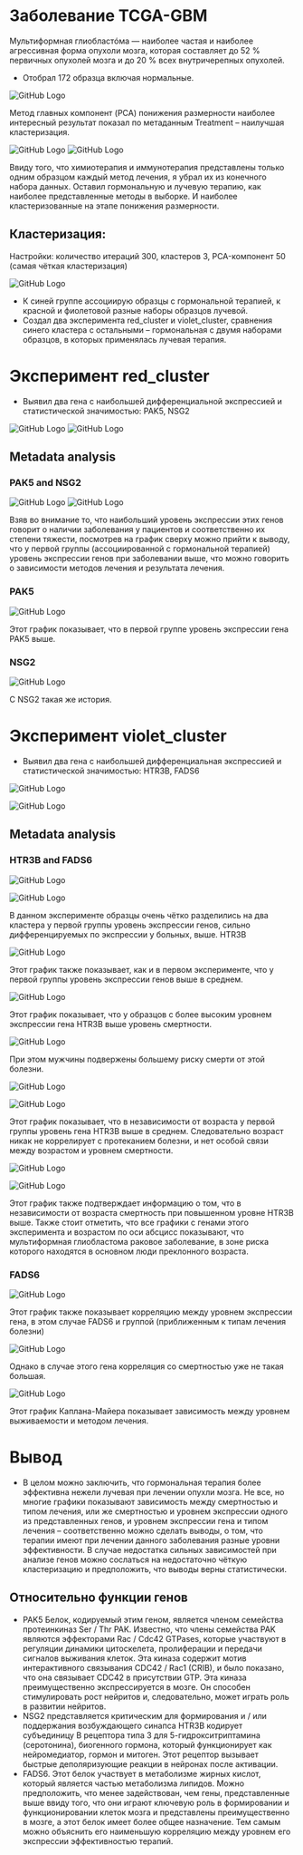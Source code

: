 # Заболевание TCGA-GBM
Мультиформная глиобластóма — наиболее частая и наиболее агрессивная форма опухоли мозга, которая составляет до 52 % первичных опухолей мозга и до 20 % всех внутричерепных опухолей.

- Отобрал 172 образца включая нормальные.

![GitHub Logo](images/Рисунок1.png)

Метод главных компонент (PCA) понижения размерности наиболее интересный результат показал по метаданным Treatment – наилучшая кластеризация.

![GitHub Logo](images/Рисунок2.png)
![GitHub Logo](images/Рисунок3.png)
 
Ввиду того, что химиотерапия и иммунотерапия представлены только одним образцом каждый метод лечения, я убрал их из конечного набора данных.
Оставил гормональную и лучевую терапию, как наиболее представленные методы в выборке.
И наиболее кластеризованные на этапе понижения размерности.

## Кластеризация:
Настройки: количество итераций 300, кластеров 3, PCA-компонент 50 (самая чёткая кластеризация)

![GitHub Logo](images/Рисунок4.png)

- К синей группе ассоциирую образцы с гормональной терапией, к красной и фиолетовой разные наборы образцов лучевой.
- Создал два эксперимента red_cluster и violet_cluster, сравнения синего кластера с остальными – гормональная с двумя наборами образцов, в которых применялась лучевая терапия.

# Эксперимент red_cluster
- Выявил два гена с наибольшей дифференциальной экспрессией и статистической значимостью: PAK5, NSG2
 
![GitHub Logo](images/Рисунок5.png)
![GitHub Logo](images/Рисунок6.png)

## Metadata analysis 
### PAK5 and NSG2

![GitHub Logo](images/Рисунок7.png)
![GitHub Logo](images/Рисунок8.png)
 
Взяв во внимание то, что наибольший уровень экспрессии этих генов говорит о наличии заболевания у пациентов и соответственно их степени тяжести, посмотрев на график сверху можно прийти к выводу, что у первой группы (ассоциированной с гормональной терапией) уровень экспрессии генов при заболевании выше, что можно говорить о зависимости методов лечения и результата лечения.

### PAK5

![GitHub Logo](images/Рисунок9.png)

Этот график показывает, что в первой группе уровень экспрессии гена PAK5 выше.
### NSG2

![GitHub Logo](images/Рисунок10.png)

С NSG2 такая же история.

# Эксперимент violet_cluster
- Выявил два гена с наибольшей дифференциальная экспрессией и статистической значимостью: HTR3B, FADS6

![GitHub Logo](images/Рисунок11.png)

![GitHub Logo](images/Рисунок12.png)


## Metadata analysis
### HTR3B and FADS6

![GitHub Logo](images/Рисунок13.png)

![GitHub Logo](images/Рисунок14.png)
 
В данном эксперименте образцы очень чётко разделились на два кластера у первой группы уровень экспрессии генов, сильно дифференцируемых по экспрессии у больных, выше.
HTR3B

![GitHub Logo](images/Рисунок15.png)

Этот график также показывает, как и в первом эксперименте, что у первой группы уровень экспрессии генов выше в среднем.

![GitHub Logo](images/Рисунок16.png)
 
Этот график показывает, что у образцов с более высоким уровнем экспрессии гена HTR3B выше уровень смертности.

![GitHub Logo](images/Рисунок17.png)

При этом мужчины подвержены большему риску смерти от этой болезни.
 
![GitHub Logo](images/Рисунок18.png)

![GitHub Logo](images/Рисунок19.png)

Этот график показывает, что в независимости от возраста у первой группы уровень гена HTR3B выше в среднем. Следовательно возраст никак не коррелирует с протеканием болезни, и нет особой связи между возрастом и уровнем смертности.
 
![GitHub Logo](images/Рисунок20.png)

![GitHub Logo](images/Рисунок21.png)

Этот график также подтверждает информацию о том, что в независимости от возраста смертность при повышенном уровне HTR3B выше. Также стоит отметить, что все графики с генами этого эксперимента и возрастом по оси абсцисс показывают, что мультиформная глиобластома раковое заболевание, в зоне риска которого находятся в основном люди преклонного возраста. 

### FADS6

![GitHub Logo](images/Рисунок22.png)

Этот график также показывает корреляцию между уровнем экспрессии гена, в этом случае FADS6 и группой (приближенным к типам лечения болезни)

![GitHub Logo](images/Рисунок23.png)
 
Однако в случае этого гена корреляция со смертностью уже не такая большая.

![GitHub Logo](images/Рисунок24.png)

Этот график Каплана-Майера показывает зависимость между уровнем выживаемости и методом лечения.

# Вывод
- В целом можно заключить, что гормональная терапия более эффективна нежели лучевая при лечении опухли мозга. Не все, но многие графики показывают зависимость между смертностью и типом лечения, или же смертностью и уровнем экспрессии одного из представленных генов, и уровнем экспрессии гена и типом лечения – соответственно можно сделать выводы, о том, что терапии имеют при лечении данного заболевания разные уровни эффективности. В случае недостатка сильных зависимостей при анализе генов можно сослаться на недостаточно чёткую кластеризацию и предположить, что выводы верны статистически.
## Относительно функции генов
- PAK5 Белок, кодируемый этим геном, является членом семейства протеинкиназ Ser / Thr PAK. Известно, что члены семейства PAK являются эффекторами Rac / Cdc42 GTPases, которые участвуют в регуляции динамики цитоскелета, пролиферации и передачи сигналов выживания клеток. Эта киназа содержит мотив интерактивного связывания CDC42 / Rac1 (CRIB), и было показано, что она связывает CDC42 в присутствии GTP. Эта киназа преимущественно экспрессируется в мозге. Он способен стимулировать рост нейритов и, следовательно, может играть роль в развитии нейритов.
- NSG2 представляется критическим для формирования и / или поддержания возбуждающего синапса
HTR3B кодирует субъединицу B рецептора типа 3 для 5-гидрокситриптамина (серотонина), биогенного гормона, который функционирует как нейромедиатор, гормон и митоген. Этот рецептор вызывает быстрые деполяризующие реакции в нейронах после активации.
- FADS6. Этот белок участвует в метаболизме жирных кислот, который является частью метаболизма липидов. Можно предположить, что менее задействован, чем гены, представленные выше ввиду того, что они играют ключевую роль в формировании и функционировании клеток мозга и представлены преимущественно в мозге, а этот белок имеет более общее назначение. Тем самым можно объяснить его наименьшую корреляцию между уровнем его экспрессии эффективностью терапий. 





